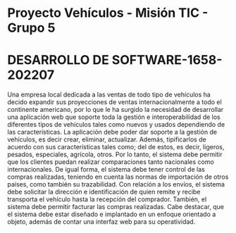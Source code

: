 # Proyecto Vehículos - Misión TIC - Grupo 5
# DESARROLLO DE SOFTWARE-1658-202207

Una empresa local dedicada a las ventas de todo tipo de vehículos ha decido expandir sus
proyecciones de ventas internacionalmente a todo el continente americano, por lo que le
ha surgido la necesidad de desarrollar una aplicación web que soporte toda la gestión e
interoperabilidad de los diferentes tipos de vehículos tales como nuevos y usados
dependiendo de las características. La aplicación debe poder dar soporte a la gestión de
vehículos, es decir crear, eliminar, actualizar. Además, tipificarlos de acuerdo con sus
características tales como; del de estos, es decir, ligeros, pesados, especiales, agrícola,
otros. Por lo tanto, el sistema debe permitir que los clientes puedan realizar comparaciones
tanto nacionales como internacionales. De igual forma, el sistema debe tener control de las
compras realizadas, teniendo en cuenta las normas de importación de otros países, como
también su trazabilidad. Con relación a los envíos, el sistema debe solicitar la dirección e
identificación de quien remite y recibe transporta el vehículo hasta la recepción del
comprador. También, el sistema debe permitir facturar las compras realizadas. Cabe
destacar, que el sistema debe estar diseñado e implantado en un enfoque orientado a
objeto, además de contar una interfaz web para su operatividad.

